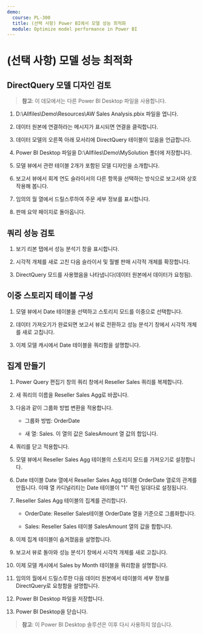 ```yaml
---
demo:
  course: PL-300
  title: (선택 사항) Power BI에서 모델 성능 최적화
  module: Optimize model performance in Power BI
---
```


# (선택 사항) 모델 성능 최적화

## DirectQuery 모델 디자인 검토

> **참고**: 이 데모에서는 다른 Power BI Desktop 파일을 사용합니다.

1. D:\Allfiles\Demo\Resources\AW Sales Analysis.pbix 파일을 엽니다.

1. 데이터 원본에 연결하라는 메시지가 표시되면 연결을 클릭합니다.

1. 데이터 모델의 오른쪽 아래 모서리에 DirectQuery 테이블이 있음을 언급합니다.

1. Power BI Desktop 파일을 D:\Allfiles\Demo\MySolution 폴더에 저장합니다.

1. 모델 뷰에서 관련 테이블 2개가 포함된 모델 디자인을 소개합니다.

1. 보고서 뷰에서 회계 연도 슬라이서의 다른 항목을 선택하는 방식으로 보고서와 상호 작용해 봅니다.

1. 임의의 월 열에서 드릴스루하여 주문 세부 정보를 표시합니다.

1. 판매 요약 페이지로 돌아옵니다.

## 쿼리 성능 검토

1. 보기 리본 탭에서 성능 분석기 창을 표시합니다.

1. 시각적 개체를 새로 고친 다음 슬라이서 및 월별 판매 시각적 개체를 확장합니다.

1. DirectQuery 모드를 사용했음을 나타냅니다(데이터 원본에서 데이터가 요청됨).

## 이중 스토리지 테이블 구성

1. 모델 뷰에서 Date 테이블을 선택하고 스토리지 모드를 이중으로 선택합니다.

1. 데이터 가져오기가 완료되면 보고서 뷰로 전환하고 성능 분석기 창에서 시각적 개체를 새로 고칩니다.

1. 이제 모델 캐시에서 Date 테이블을 쿼리함을 설명합니다.

## 집계 만들기

1. Power Query 편집기 창의 쿼리 창에서 Reseller Sales 쿼리를 복제합니다.

1. 새 쿼리의 이름을 Reseller Sales Agg로 바꿉니다.

1. 다음과 같이 그룹화 방법 변환을 적용합니다.

    - 그룹화 방법: OrderDate

    - 새 열: Sales. 이 열의 값은 SalesAmount 열 값의 합입니다.

1. 쿼리를 닫고 적용합니다.

1. 모델 뷰에서 Reseller Sales Agg 테이블의 스토리지 모드를 가져오기로 설정합니다.

1. Date 테이블 Date 열에서 Reseller Sales Agg 테이블 OrderDate 열로의 관계를 만듭니다. 이때 열 카디널리티는 Date 테이블이 "1" 쪽인 일대다로 설정됩니다.

1. Reseller Sales Agg 테이블의 집계를 관리합니다.

    - OrderDate: Reseller Sales테이블 OrderDate 열을 기준으로 그룹화합니다.

    - Sales: Reseller Sales 테이블 SalesAmount 열의 값을 합합니다.

1. 이제 집계 테이블이 숨겨졌음을 설명합니다.

1. 보고서 뷰로 돌아와 성능 분석기 창에서 시각적 개체를 새로 고칩니다.

1. 이제 모델 캐시에서 Sales by Month 테이블을 쿼리함을 설명합니다.

1. 임의의 월에서 드릴스루한 다음 데이터 원본에서 테이블의 세부 정보를 DirectQuery로 요청함을 설명합니다.

1. Power BI Desktop 파일을 저장합니다.

1. Power BI Desktop을 닫습니다.

> **참고**: 이 Power BI Desktop 솔루션은 이후 다시 사용하지 않습니다.
